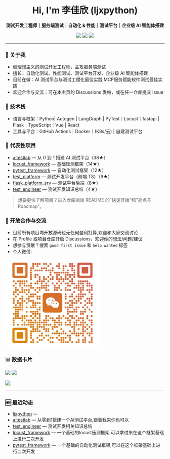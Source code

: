 <h1 align="center">Hi, I'm 李佳欣 (ljxpython)</h1>

<p align="center">
  <b>测试开发工程师｜服务端测试｜自动化 & 性能｜测试平台｜企业级 AI 智能体搭建</b>
</p>

<p align="center">
  <a href="https://www.coder-ljx.cn:8825/" target="_blank"><img src="https://img.shields.io/badge/Blog-coder--ljx.cn-0ea5e9"></a>
  <a href="https://github.com/ljxpython" target="_blank"><img src="https://img.shields.io/badge/GitHub-ljxpython-black?logo=github"></a>
  <a href="https://komarev.com/ghpvc/?username=ljxpython" target="_blank"><img src="https://komarev.com/ghpvc/?username=ljxpython&label=Profile%20Views&color=blue"/></a>
</p>

---

### 👋 关于我
- 偏理想主义的测试开发工程师，主攻服务端测试
- 擅长：自动化测试、性能测试、测试平台开发、企业级 AI 智能体搭建
- 目前在做：AI 测试平台与测试工程化最佳实践 MCP服务赋能软件测试最佳实践
- 欢迎合作与交流：可在本主页的 Discussions 发帖，或在任一仓库提交 Issue

### 🧰 技术栈
- 语言与框架：Python| Autogen | LangGraph | PyTest｜Locust｜fastapi | Flask｜TypeScript｜Vue | React
- 工具与平台：GitHub Actions｜Docker｜(K8s/云) | 自建测试平台

### 🌟 代表性项目
- [aitestlab](https://github.com/ljxpython/aitestlab) — 从 0 到 1 搭建 AI 测试平台（38★）
- [locust_framework](https://github.com/ljxpython/locust_framework) — 基础压测框架（14★）
- [pytest_framework](https://github.com/ljxpython/pytest_framework) — 自动化测试框架（12★）
- [test_platform](https://github.com/ljxpython/test_platform) — 测试开发平台（前端 TS）（9★）
- [flask_platform_srv](https://github.com/ljxpython/flask_platform_srv) — 测试平台后端（8★）
- [test_engineer](https://github.com/ljxpython/test_engineer) — 测试开发知识总结（4★）

> 想要更快了解项目？进入仓库阅读 README 的"快速开始"和"亮点与 Roadmap"。

### 🙌 开放合作与交流
- 目前所有项目均开放源码也无任何盈利打算,欢迎和大家交流讨论
- 在 Profile 或项目仓库开启 Discussions，欢迎你的想法/问题/建议
- 想参与贡献？搜索 `good first issue` 和 `help wanted` 标签
- 个人微信:
<img src="/assets/image-20250531212549739.png" alt="Description" width="300"/>

### 📊 数据卡片
<p>
  <img height="165" src="https://github-readme-stats.vercel.app/api?username=ljxpython&show_icons=true" />
  <img height="165" src="https://github-readme-stats.vercel.app/api/top-langs/?username=ljxpython&layout=compact" />
</p>
<p>
  <img height="165" src="https://streak-stats.demolab.com?user=ljxpython" />
</p>

---

### 🆕 最近动态
<!--START_SECTION:activity-->
- [ljxpython](https://github.com/ljxpython/ljxpython) — 
- [aitestlab](https://github.com/ljxpython/aitestlab) — 从零到1搭建一个AI测试平台,跟着我来你也可以
- [test_engineer](https://github.com/ljxpython/test_engineer) — 测试开发相关知识总结
- [locust_framework](https://github.com/ljxpython/locust_framework) — 一个基础的locust压测框架,可以拿过来在这个框架基础上进行二次开发
- [pytest_framework](https://github.com/ljxpython/pytest_framework) — 一个基础的自动化测试框架,可以在这个框架基础上进行二次开发
<!--END_SECTION:activity-->
